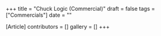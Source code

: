 +++
title = "Chuck Logic (Commercial)"
draft = false
tags = ["Commercials"]
date = ""

[Article]
contributors = []
gallery = []
+++